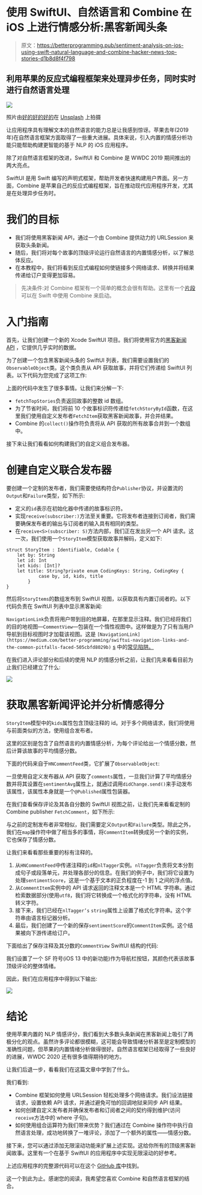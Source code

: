 # 使用 SwiftUI、自然语言和 Combine 在 iOS 上进行情感分析:黑客新闻头条

> 原文：<https://betterprogramming.pub/sentiment-analysis-on-ios-using-swift-natural-language-and-combine-hacker-news-top-stories-d1b8d8f4f798>

## 利用苹果的反应式编程框架来处理异步任务，同时实时进行自然语言处理

![](img/7073deee98f2c71b70b7099e8670ce36.png)

照片由[好的好的好的](https://unsplash.com/@goodgoodgood?utm_source=unsplash&utm_medium=referral&utm_content=creditCopyText)在 [Unsplash](https://unsplash.com/s/photos/news?utm_source=unsplash&utm_medium=referral&utm_content=creditCopyText) 上拍摄

让应用程序具有理解文本的自然语言的能力总是让我感到惊讶。苹果去年(2019 年)在自然语言框架方面取得了一些重大进展。具体来说，引入内置的情感分析功能只能帮助构建更智能的基于 NLP 的 iOS 应用程序。

除了对自然语言框架的改进，SwiftUI 和 Combine 是 WWDC 2019 期间推出的两大亮点。

SwiftUI 是用 Swift 编写的声明式框架，帮助开发者快速构建用户界面。另一方面，Combine 是苹果自己的反应式编程框架，旨在推动现代应用程序开发，尤其是在处理异步任务时。

# 我们的目标

*   我们将使用黑客新闻 API，通过一个由 Combine 提供动力的 URLSession 来获取头条新闻。
*   随后，我们将对每个故事的顶级评论运行自然语言的内置情感分析，以了解总体反应。
*   在本教程中，我们将看到反应式编程如何使链接多个网络请求、转换并将结果传递给订户变得更加容易。

> 先决条件:对 Combine 框架有一个简单的概念会很有帮助。这里有一个[片段](https://medium.com/better-programming/a-deep-dive-into-the-combine-framework-in-swift-cffdfcc6f32c)可以在 Swift 中使用 Combine 来启动。

# 入门指南

首先，让我们创建一个新的 Xcode SwiftUI 项目。我们将使用官方的[黑客新闻 API](https://github.com/HackerNews/API) ，它提供几乎实时的数据。

为了创建一个包含黑客新闻头条的 SwiftUI 列表，我们需要设置我们的`ObservableObject`类。这个类负责从 API 获取故事，并将它们传递给 SwiftUI 列表。以下代码为您完成了这项工作:

上面的代码中发生了很多事情。让我们来分解一下:

*   `fetchTopStories`负责返回故事的整数 id 数组。
*   为了节省时间，我们将前 10 个故事标识符传递给`fetchStoryById`函数，在这里我们使用自定义发布者`FetchItem`获取黑客新闻故事，并合并结果。
*   Combine 的`collect()`操作符负责将从 API 获取的所有故事合并到一个数组中。

接下来让我们看看如何构建我们的自定义组合发布器。

# 创建自定义联合发布器

要创建一个定制的发布者，我们需要使结构符合`Publisher`协议，并设置流的`Output`和`Failure`类型，如下所示:

*   定义的`id`表示在初始化器中传递的故事标识符。
*   实现`receive(subscriber:)`方法至关重要。它将发布者连接到订阅者，我们需要确保发布者的输出与订阅者的输入具有相同的类型。
*   在`receive<S>(subscriber: S)`方法内部，我们正在发出另一个 API 请求。这一次，我们使用一个`StoryItem`模型获取故事并解码，定义如下:

```
struct StoryItem : Identifiable, Codable {
    let by: String
    let id: Int
    let kids: [Int]?
    let title: String?private enum CodingKeys: String, CodingKey {
            case by, id, kids, title
        }
}
```

然后将`StoryItems`的数组发布到 SwiftUI 视图，以获取具有内置订阅者的。以下代码负责在 SwiftUI 列表中显示黑客新闻:

`NavigationLink`负责将用户带到目的地屏幕，在那里显示注释。我们已经将我们的目的地视图—`CommentView`—包装在一个惰性视图中。这样做是为了只有当用户导航到目标视图时才加载该视图。这是 `[NavigationLink](https://medium.com/better-programming/swiftui-navigation-links-and-the-common-pitfalls-faced-505cbfd8029b)` [s](https://medium.com/better-programming/swiftui-navigation-links-and-the-common-pitfalls-faced-505cbfd8029b) 中的[常见陷阱。](https://medium.com/better-programming/swiftui-navigation-links-and-the-common-pitfalls-faced-505cbfd8029b)

在我们进入评论部分和后续的使用 NLP 的情感分析之前，让我们先来看看目前为止我们已经建立了什么:

![](img/42de792f974009ef78da359298429d9e.png)

# 获取黑客新闻评论并分析情感得分

`StoryItem`模型中的`kids`属性包含顶级注释的 id。对于多个网络请求，我们将使用与前面类似的方法，使用组合发布者。

这里的区别是包含了自然语言的内置情感分析，为每个评论给出一个情感分数，然后计算该故事的平均情感分数。

下面的代码来自于`HNCommentFeed`类，它扩展了`ObservableObject`:

一旦使用自定义发布器从 API 获取了`comments`属性，一旦我们计算了平均情感分数并将其设置在`sentimentAvg`属性上，就通过调用`didChange.send()`来手动发布该属性，该属性本身就是一个`@Published`属性包装器。

在我们查看保存评论及其各自分数的 SwiftUI 视图之前，让我们先来看看定制的 Combine publisher `FetchComment`，如下所示:

与之前的定制发布者非常相似，我们需要定义`Output`和`Failure`类型。除此之外，我们在`map`操作符中做了相当多的事情，将`CommentItem`转换成另一个新的实例，它也保存了情感分数。

让我们来看看那些重要的标有注释的。

1.  从`HNCommentFeed`中传递注释的`id`和`nlTagger`实例。`nlTagger`负责将文本分割成句子或段落单元，并处理各部分的信息。在我们的例子中，我们将它设置为处理`sentimentScore`，这是一个基于文本的正负程度在-1 到 1 之间的浮点值。
2.  从`CommentItem`实例中的 API 请求返回的注释文本是一个 HTML 字符串。通过检索数据部分(使用`utf8`，我们将它转换成一个格式化的字符串，没有 HTML 转义字符。
3.  接下来，我们已经在`nlTagger’s` `string`属性上设置了格式化字符串。这个字符串由语言标记器分析。
4.  最后，我们创建了一个新的保存`sentimentScore`的`CommentItem`实例。这个结果被向下游传递给订户。

下面给出了保存注释及其分数的`CommentView` SwiftUI 结构的代码:

我们设置了一个 SF 符号(iOS 13 中的新功能)作为导航栏按钮，其颜色代表该故事顶级评论的整体情绪。

因此，我们在应用程序中得到以下输出:

![](img/f9a584231d854131a52f61422ebd1d82.png)

# 结论

使用苹果内置的 NLP 情感评分，我们看到大多数头条新闻在黑客新闻上吸引了两极分化的观点。虽然许多评论都很模糊，这可能会导致情绪分析甚至是定制模型的准确性问题，但苹果的内置情绪分析做得很好。自然语言框架已经取得了一些良好的进展，WWDC 2020 还有很多值得期待的地方。

让我们后退一步，看看我们在这篇文章中学到了什么。

我们看到:

*   Combine 框架如何使用 URLSession 轻松处理多个网络请求。我们设法链接请求，设置依赖 API 请求，并通过避免可怕的回调地狱来同步 API 结果。
*   如何创建自定义发布者并确保发布者和订阅者之间的契约得到维护(访问`receive`方法中的 where 子句)。
*   如何使用组合运算符为我们带来优势？我们通过在 Combine 操作符中执行自然语言处理，成功地转换了一堆评论，添加了一个额外的属性——情感分数。

接下来，您可以通过添加无限滚动功能来扩展上述实现。这给你所有的顶级黑客新闻故事。这里有一个在基于 SwiftUI 的应用程序中实现无限滚动的好参考。

上述应用程序的完整源代码可以在这个 [GitHub 库](https://github.com/anupamchugh/iowncode/tree/master/SwiftUIHNSentiments)中找到。

这一个到此为止。感谢您的阅读，我希望您喜欢 Combine 和自然语言框架的结合。